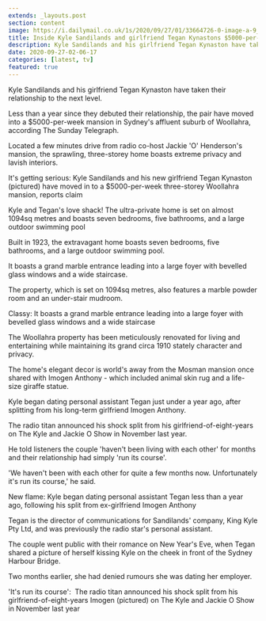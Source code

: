 ```yaml
---
extends: _layouts.post
section: content
image: https://i.dailymail.co.uk/1s/2020/09/27/01/33664726-0-image-a-9_1601165948693.jpg 
title: Inside Kyle Sandilands and girlfriend Tegan Kynastons $5000-per-week Woollahra mansion 
description: Kyle Sandilands and his girlfriend Tegan Kynaston have taken their relationship to the next level.  
date: 2020-09-27-02-06-17 
categories: [latest, tv] 
featured: true 
--- 
```

Kyle Sandilands and his girlfriend Tegan Kynaston have taken their relationship to the next level. 

Less than a year since they debuted their relationship, the pair have moved into a $5000-per-week mansion in Sydney's affluent suburb of Woollahra, according The Sunday Telegraph. 

Located a few minutes drive from radio co-host Jackie 'O' Henderson's mansion, the sprawling, three-storey home boasts extreme privacy and lavish interiors.  

It's getting serious: Kyle Sandilands and his new girlfriend Tegan Kynaston (pictured) have moved in to a $5000-per-week three-storey Woollahra mansion, reports claim 

Kyle and Tegan's love shack! The ultra-private home is set on almost 1094sq metres and boasts seven bedrooms, five bathrooms, and a large outdoor swimming pool

Built in 1923, the extravagant home boasts seven bedrooms, five bathrooms, and a large outdoor swimming pool. 

It boasts a grand marble entrance leading into a large foyer with bevelled glass windows and a wide staircase. 

The property, which is set on 1094sq metres, also features a marble powder room and an under-stair mudroom.  

Classy: It boasts a grand marble entrance leading into a large foyer with bevelled glass windows and a wide staircase

The Woollahra property has been meticulously renovated for living and entertaining while maintaining its grand circa 1910 stately character and privacy.

The home's elegant decor is world's away from the Mosman mansion once shared with Imogen Anthony - which included animal skin rug and a life-size giraffe statue. 

Kyle began dating personal assistant Tegan just under a year ago, after splitting from his long-term girlfriend Imogen Anthony. 

The radio titan announced his shock split from his girlfriend-of-eight-years on The Kyle and Jackie O Show in November last year.

He told listeners the couple 'haven't been living with each other' for months and their relationship had simply 'run its course'.

'We haven't been with each other for quite a few months now. Unfortunately it's run its course,' he said. 

New flame: Kyle began dating personal assistant Tegan less than a year ago, following his split from ex-girlfriend Imogen Anthony 

Tegan is the director of communications for Sandilands' company, King Kyle Pty Ltd, and was previously the radio star's personal assistant.

The couple went public with their romance on New Year's Eve, when Tegan shared a picture of herself kissing Kyle on the cheek in front of the Sydney Harbour Bridge. 

Two months earlier, she had denied rumours she was dating her employer. 

'It's run its course':  The radio titan announced his shock split from his girlfriend-of-eight-years Imogen (pictured) on The Kyle and Jackie O Show in November last year 



